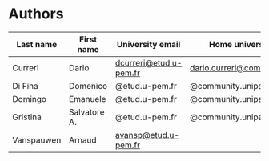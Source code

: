 # Authors
| Last name | First name | University email | Home university email |
|---|---|---|---|
| Curreri | Dario | dcurreri@etud.u-pem.fr | dario.curreri@community.unipa.it |
| Di Fina | Domenico | @etud.u-pem.fr | @community.unipa.it |
| Domingo | Emanuele | @etud.u-pem.fr | @community.unipa.it |
| Gristina | Salvatore A. | @etud.u-pem.fr | @community.unipa.it |
| Vanspauwen | Arnaud | avansp@etud.u-pem.fr | | arnaud.vanspauwen@student.ucll.be |

